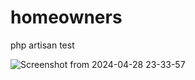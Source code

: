 # homeowners


php artisan test

![Screenshot from 2024-04-28 23-33-57](https://github.com/osaprog/homeowners/assets/7841525/9ca9522c-e07b-4c85-9b20-f5a46392e79c)
